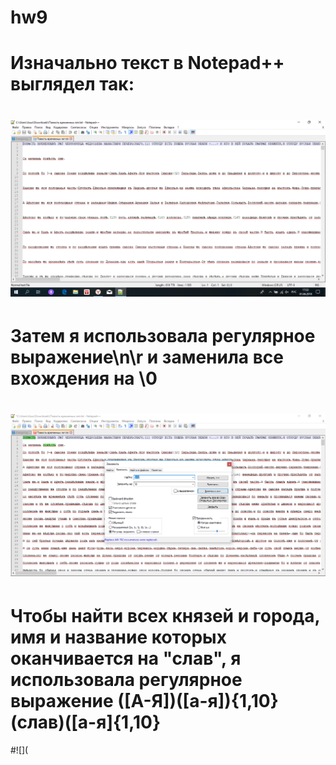 # hw9
# Изначально текст в Notepad++ выглядел так:
# ![](https://github.com/alexasunnymood/hw9/blob/master/Повесть%20временных%20лет.PNG)
# Затем я использовала регулярное выражение\n\r и заменила все вхождения на \0
# ![](https://github.com/alexasunnymood/hw9/blob/master/Повесть%20временных%20лет2.PNG)
# Чтобы найти всех князей и города, имя и название которых оканчивается на "слав", я использовала регулярное выражение ([А-Я])([а-я]){1,10}(слав)([а-я]{1,10}
#![](
